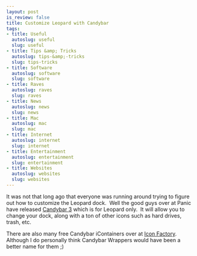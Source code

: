 ```yaml
--- 
layout: post
is_review: false
title: Customize Leopard with Candybar
tags: 
- title: Useful
  autoslug: useful
  slug: useful
- title: Tips &amp; Tricks
  autoslug: tips-&amp;-tricks
  slug: tips-tricks
- title: Software
  autoslug: software
  slug: software
- title: Raves
  autoslug: raves
  slug: raves
- title: News
  autoslug: news
  slug: news
- title: Mac
  autoslug: mac
  slug: mac
- title: Internet
  autoslug: internet
  slug: internet
- title: Entertainment
  autoslug: entertainment
  slug: entertainment
- title: Websites
  autoslug: websites
  slug: websites
---
```


It was not that long ago that everyone was running around trying to figure out how to customize the Leopard dock.  Well the good guys over at Panic have released [Candybar 3](http://www.panic.com/candybar/) which is for Leopard only.  It will allow you to change your dock, along with a ton of other icons such as hard drives, trash, etc.
  
There are also many free Candybar iContainers over at [Icon Factory](http://iconfactory.com/freeware/icon).  Although I do personally think Candybar Wrappers would have been a better name for them ;)  
